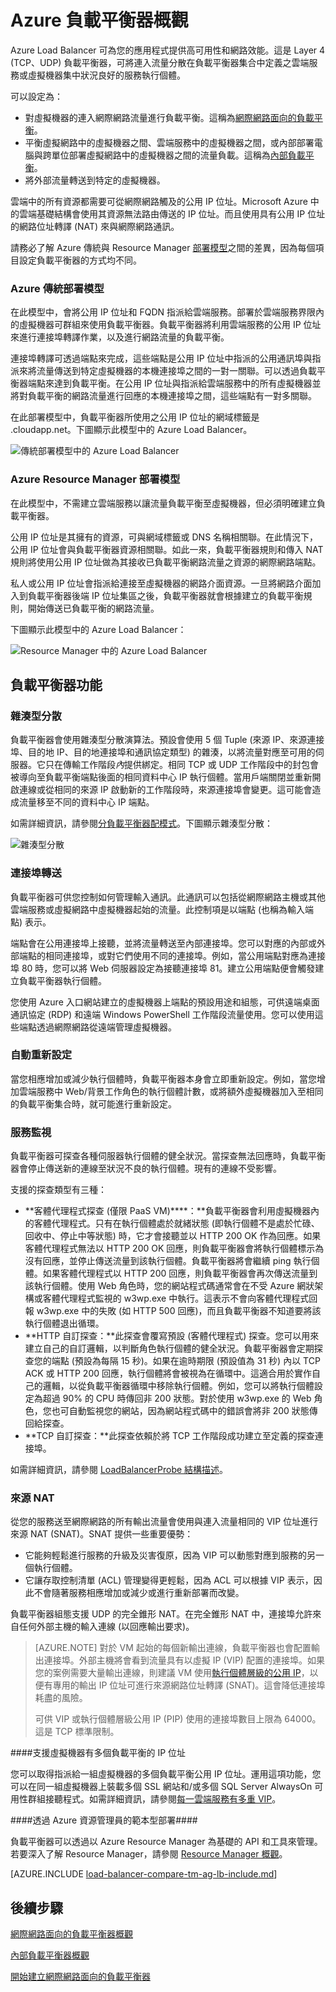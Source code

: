 <properties
   pageTitle="Azure 負載平衡器概觀 | Microsoft Azure"
   description="Azure 負載平衡器功能、架構和實作的概觀。了解負載平衡器的運作方式，並將其用於雲端。"
   services="load-balancer"
   documentationCenter="na"
   authors="joaoma"
   manager="carmonm"
   editor="tysonn" />
<tags
   ms.service="load-balancer"
   ms.devlang="na"
   ms.topic="article"
   ms.tgt_pltfrm="na"
   ms.workload="infrastructure-services"
   ms.date="05/19/2016"
   ms.author="joaoma" />


# Azure 負載平衡器概觀

Azure Load Balancer 可為您的應用程式提供高可用性和網路效能。這是 Layer 4 (TCP、UDP) 負載平衡器，可將連入流量分散在負載平衡器集合中定義之雲端服務或虛擬機器集中狀況良好的服務執行個體。

可以設定為：

- 對虛擬機器的連入網際網路流量進行負載平衡。這稱為[網際網路面向的負載平衡](load-balancer-internet-overview.md)。
- 平衡虛擬網路中的虛擬機器之間、雲端服務中的虛擬機器之間，或內部部署電腦與跨單位部署虛擬網路中的虛擬機器之間的流量負載。這稱為[內部負載平衡](load-balancer-internal-overview.md)。
- 將外部流量轉送到特定的虛擬機器。

雲端中的所有資源都需要可從網際網路觸及的公用 IP 位址。Microsoft Azure 中的雲端基礎結構會使用其資源無法路由傳送的 IP 位址。而且使用具有公用 IP 位址的網路位址轉譯 (NAT) 來與網際網路通訊。

請務必了解 Azure 傳統與 Resource Manager [部署模型](../resource-manager-deployment-model.md)之間的差異，因為每個項目設定負載平衡器的方式均不同。

### Azure 傳統部署模型

在此模型中，會將公用 IP 位址和 FQDN 指派給雲端服務。部署於雲端服務界限內的虛擬機器可群組來使用負載平衡器。負載平衡器將利用雲端服務的公用 IP 位址來進行連接埠轉譯作業，以及進行網路流量的負載平衡。

連接埠轉譯可透過端點來完成，這些端點是公用 IP 位址中指派的公用通訊埠與指派來將流量傳送到特定虛擬機器的本機連接埠之間的一對一關聯。可以透過負載平衡器端點來達到負載平衡。在公用 IP 位址與指派給雲端服務中的所有虛擬機器並將對負載平衡的網路流量進行回應的本機連接埠之間，這些端點有一對多關聯。

在此部署模型中，負載平衡器所使用之公用 IP 位址的網域標籤是 <cloud service name>.cloudapp.net。下圖顯示此模型中的 Azure Load Balancer。

![傳統部署模型中的 Azure Load Balancer](./media/load-balancer-overview/asm-lb.png)

### Azure Resource Manager 部署模型

在此模型中，不需建立雲端服務以讓流量負載平衡至虛擬機器，但必須明確建立負載平衡器。

公用 IP 位址是其擁有的資源，可與網域標籤或 DNS 名稱相關聯。在此情況下，公用 IP 位址會與負載平衡器資源相關聯。如此一來，負載平衡器規則和傳入 NAT 規則將使用公用 IP 位址做為其接收已負載平衡網路流量之資源的網際網路端點。

私人或公用 IP 位址會指派給連接至虛擬機器的網路介面資源。一旦將網路介面加入到負載平衡器後端 IP 位址集區之後，負載平衡器就會根據建立的負載平衡規則，開始傳送已負載平衡的網路流量。

下圖顯示此模型中的 Azure Load Balancer：

![Resource Manager 中的 Azure Load Balancer](./media/load-balancer-overview/arm-lb.png)

## 負載平衡器功能

### 雜湊型分散

負載平衡器會使用雜湊型分散演算法。預設會使用 5 個 Tuple (來源 IP、來源連接埠、目的地 IP、目的地連接埠和通訊協定類型) 的雜湊，以將流量對應至可用的伺服器。它只在傳輸工作階段*內*提供綁定。相同 TCP 或 UDP 工作階段中的封包會被導向至負載平衡端點後面的相同資料中心 IP 執行個體。當用戶端關閉並重新開啟連線或從相同的來源 IP 啟動新的工作階段時，來源連接埠會變更。這可能會造成流量移至不同的資料中心 IP 端點。

如需詳細資訊，請參閱[分負載平衡器配模式](load-balancer-distribution-mode.md)。下圖顯示雜湊型分散：

![雜湊型分散](./media/load-balancer-overview/load-balancer-distribution.png)

### 連接埠轉送

負載平衡器可供您控制如何管理輸入通訊。此通訊可以包括從網際網路主機或其他雲端服務或虛擬網路中虛擬機器起始的流量。此控制項是以端點 (也稱為輸入端點) 表示。

端點會在公用連接埠上接聽，並將流量轉送至內部連接埠。您可以對應的內部或外部端點的相同連接埠，或對它們使用不同的連接埠。例如，當公用端點對應為連接埠 80 時，您可以將 Web 伺服器設定為接聽連接埠 81。建立公用端點便會觸發建立負載平衡器執行個體。

您使用 Azure 入口網站建立的虛擬機器上端點的預設用途和組態，可供遠端桌面通訊協定 (RDP) 和遠端 Windows PowerShell 工作階段流量使用。您可以使用這些端點透過網際網路從遠端管理虛擬機器。


### 自動重新設定

當您相應增加或減少執行個體時，負載平衡器本身會立即重新設定。例如，當您增加雲端服務中 Web/背景工作角色的執行個體計數，或將額外虛擬機器加入至相同的負載平衡集合時，就可能進行重新設定。


### 服務監視

負載平衡器可探查各種伺服器執行個體的健全狀況。當探查無法回應時，負載平衡器會停止傳送新的連線至狀況不良的執行個體。現有的連線不受影響。

支援的探查類型有三種：

- **客體代理程式探查 (僅限 PaaS VM)****：**負載平衡器會利用虛擬機器內的客體代理程式。只有在執行個體處於就緒狀態 (即執行個體不是處於忙碌、回收中、停止中等狀態) 時，它才會接聽並以 HTTP 200 OK 作為回應。如果客體代理程式無法以 HTTP 200 OK 回應，則負載平衡器會將執行個體標示為沒有回應，並停止傳送流量到該執行個體。負載平衡器將會繼續 ping 執行個體。如果客體代理程式以 HTTP 200 回應，則負載平衡器會再次傳送流量到該執行個體。使用 Web 角色時，您的網站程式碼通常會在不受 Azure 網狀架構或客體代理程式監視的 w3wp.exe 中執行。這表示不會向客體代理程式回報 w3wp.exe 中的失敗 (如 HTTP 500 回應)，而且負載平衡器不知道要將該執行個體退出循環。
- **HTTP 自訂探查：**此探查會覆寫預設 (客體代理程式) 探查。您可以用來建立自己的自訂邏輯，以判斷角色執行個體的健全狀況。負載平衡器會定期探查您的端點 (預設為每隔 15 秒)。如果在逾時期限 (預設值為 31 秒) 內以 TCP ACK 或 HTTP 200 回應，執行個體將會被視為在循環中。這適合用於實作自己的邏輯，以從負載平衡器循環中移除執行個體。例如，您可以將執行個體設定為超過 90% 的 CPU 時傳回非 200 狀態。對於使用 w3wp.exe 的 Web 角色，您也可自動監視您的網站，因為網站程式碼中的錯誤會將非 200 狀態傳回給探查。  
- **TCP 自訂探查：**此探查依賴於將 TCP 工作階段成功建立至定義的探查連接埠。

如需詳細資訊，請參閱 [LoadBalancerProbe 結構描述](https://msdn.microsoft.com/library/azure/jj151530.aspx)。

### 來源 NAT


從您的服務送至網際網路的所有輸出流量會使用與連入流量相同的 VIP 位址進行來源 NAT (SNAT)。SNAT 提供一些重要優勢：

- 它能夠輕鬆進行服務的升級及災害復原，因為 VIP 可以動態對應到服務的另一個執行個體。
- 它讓存取控制清單 (ACL) 管理變得更輕鬆，因為 ACL 可以根據 VIP 表示，因此不會隨著服務相應增加或減少或進行重新部署而改變。

負載平衡器組態支援 UDP 的完全錐形 NAT。在完全錐形 NAT 中，連接埠允許來自任何外部主機的輸入連線 (以回應輸出要求)。


>[AZURE.NOTE] 對於 VM 起始的每個新輸出連線，負載平衡器也會配置輸出連接埠。外部主機將會看到流量具有以虛擬 IP (VIP) 配置的連接埠。如果您的案例需要大量輸出連線，則建議 VM 使用[執行個體層級的公用 IP](../virtual-network/virtual-networks-instance-level-public-ip.md)，以便有專用的輸出 IP 位址可進行來源網路位址轉譯 (SNAT)。這會降低連接埠耗盡的風險。
>
>可供 VIP 或執行個體層級公用 IP (PIP) 使用的連接埠數目上限為 64000。這是 TCP 標準限制。


####支援虛擬機器有多個負載平衡的 IP 位址

您可以取得指派給一組虛擬機器的多個負載平衡公用 IP 位址。運用這項功能，您可以在同一組虛擬機器上裝載多個 SSL 網站和/或多個 SQL Server AlwaysOn 可用性群組接聽程式。如需詳細資訊，請參閱[每一雲端服務有多重 VIP](load-balancer-multivip.md)。

####透過 Azure 資源管理員的範本型部署####

負載平衡器可以透過以 Azure Resource Manager 為基礎的 API 和工具來管理。若要深入了解 Resource Manager，請參閱 [Resource Manager 概觀](../resource-group-overview.md)。

[AZURE.INCLUDE [load-balancer-compare-tm-ag-lb-include.md](../../includes/load-balancer-compare-tm-ag-lb-include.md)]

## 後續步驟

[網際網路面向的負載平衡器概觀](load-balancer-internet-overview.md)

[內部負載平衡器概觀](load-balancer-internal-overview.md)

[開始建立網際網路面向的負載平衡器](load-balancer-get-started-internet-arm-ps.md)

<!---HONumber=AcomDC_0525_2016-->